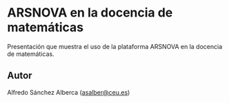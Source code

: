 # ARSNOVA en la docencia de matemáticas

Presentación que muestra el uso de la plataforma ARSNOVA en la docencia de matemáticas.

## Autor

Alfredo Sánchez Alberca (asalber@ceu.es)
